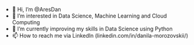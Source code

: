 - 👋 Hi, I’m @AresDan
- 👀 I’m interested in Data Science, Machine Learning and Cloud Computing
- 🌱 I’m currently improving my skills in Data Science using Python
- 📫 How to reach me via LinkedIn (linkedin.com/in/danila-morozovskii/)

<!---
AresDan/AresDan is a ✨ special ✨ repository because its `README.md` (this file) appears on your GitHub profile.
You can click the Preview link to take a look at your changes.
--->

